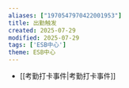 ```yaml
---
aliases: ["1970547970422001953"]
title: 出勤触发
created: 2025-07-29
modified: 2025-07-29
tags: ['ESB中心']
theme: ESB中心
---
```


- [[考勤打卡事件|考勤打卡事件]]